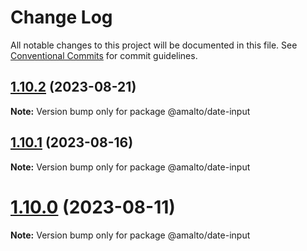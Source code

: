 # Change Log

All notable changes to this project will be documented in this file.
See [Conventional Commits](https://conventionalcommits.org) for commit guidelines.

## [1.10.2](https://github.com/amalto/platform6-ui-components/compare/@amalto/date-input@1.10.1...@amalto/date-input@1.10.2) (2023-08-21)

**Note:** Version bump only for package @amalto/date-input

## [1.10.1](https://github.com/amalto/platform6-ui-components/compare/@amalto/date-input@1.10.0...@amalto/date-input@1.10.1) (2023-08-16)

**Note:** Version bump only for package @amalto/date-input

# [1.10.0](https://github.com/amalto/platform6-ui-components/compare/@amalto/date-input@1.9.28...@amalto/date-input@1.10.0) (2023-08-11)

**Note:** Version bump only for package @amalto/date-input
